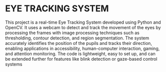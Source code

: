 # EYE TRACKING SYSTEM

This project is a real-time Eye Tracking System developed using Python and OpenCV. It uses a webcam to detect and track the movement of the eyes by processing the frames with image processing techniques such as thresholding, contour detection, and region segmentation. The system accurately identifies the position of the pupils and tracks their direction, enabling applications in accessibility, human-computer interaction, gaming, and attention monitoring. The code is lightweight, easy to set up, and can be extended further for features like blink detection or gaze-based control systems
